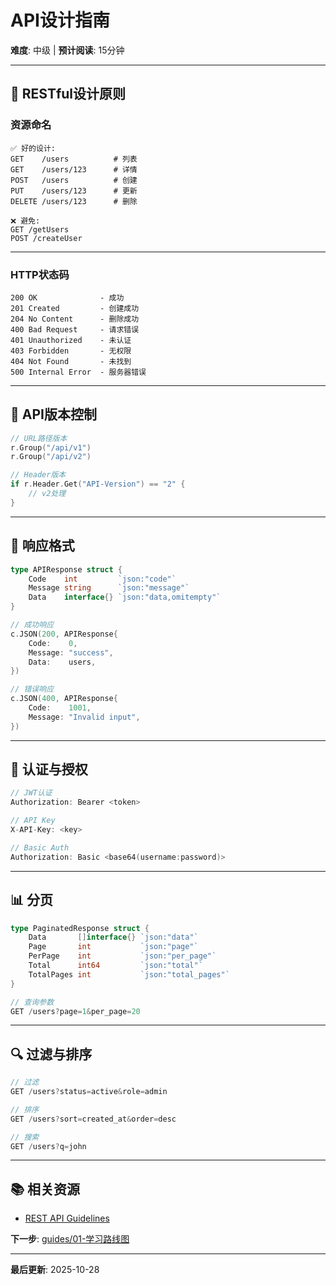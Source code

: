 # API设计指南

**难度**: 中级 | **预计阅读**: 15分钟

---

## 📖 RESTful设计原则

### 资源命名
```
✅ 好的设计:
GET    /users          # 列表
GET    /users/123      # 详情
POST   /users          # 创建
PUT    /users/123      # 更新
DELETE /users/123      # 删除

❌ 避免:
GET /getUsers
POST /createUser
```

---

### HTTP状态码
```
200 OK              - 成功
201 Created         - 创建成功
204 No Content      - 删除成功
400 Bad Request     - 请求错误
401 Unauthorized    - 未认证
403 Forbidden       - 无权限
404 Not Found       - 未找到
500 Internal Error  - 服务器错误
```

---

## 🎯 API版本控制

```go
// URL路径版本
r.Group("/api/v1")
r.Group("/api/v2")

// Header版本
if r.Header.Get("API-Version") == "2" {
    // v2处理
}
```

---

## 📝 响应格式

```go
type APIResponse struct {
    Code    int         `json:"code"`
    Message string      `json:"message"`
    Data    interface{} `json:"data,omitempty"`
}

// 成功响应
c.JSON(200, APIResponse{
    Code:    0,
    Message: "success",
    Data:    users,
})

// 错误响应
c.JSON(400, APIResponse{
    Code:    1001,
    Message: "Invalid input",
})
```

---

## 🔐 认证与授权

```go
// JWT认证
Authorization: Bearer <token>

// API Key
X-API-Key: <key>

// Basic Auth
Authorization: Basic <base64(username:password)>
```

---

## 📊 分页

```go
type PaginatedResponse struct {
    Data       []interface{} `json:"data"`
    Page       int           `json:"page"`
    PerPage    int           `json:"per_page"`
    Total      int64         `json:"total"`
    TotalPages int           `json:"total_pages"`
}

// 查询参数
GET /users?page=1&per_page=20
```

---

## 🔍 过滤与排序

```go
// 过滤
GET /users?status=active&role=admin

// 排序
GET /users?sort=created_at&order=desc

// 搜索
GET /users?q=john
```

---

## 📚 相关资源

- [REST API Guidelines](https://restfulapi.net/)

**下一步**: [guides/01-学习路线图](../guides/01-学习路线图.md)

---

**最后更新**: 2025-10-28

